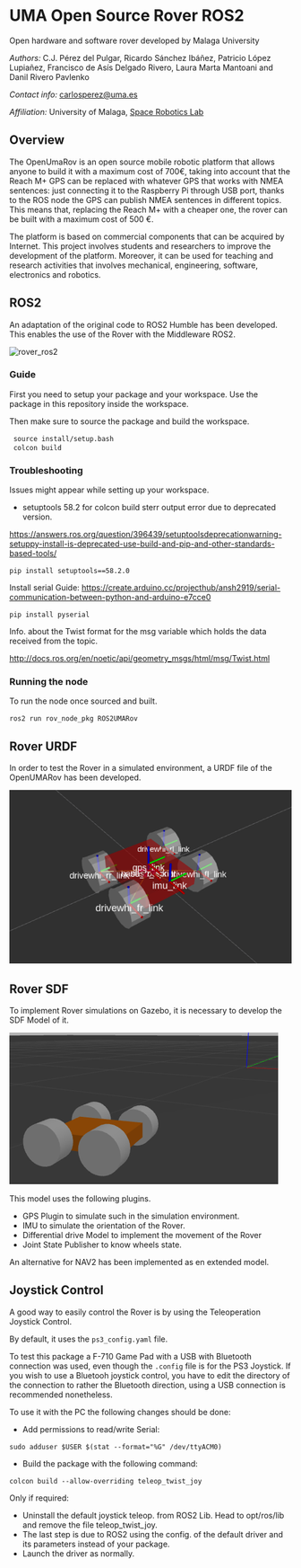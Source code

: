 # UMA Open Source Rover ROS2
Open hardware and software rover developed by Malaga University

*Authors:* C.J. Pérez del Pulgar, Ricardo Sánchez Ibáñez, Patricio López Lupiañez, Francisco de Asís Delgado Rivero, Laura Marta Mantoani and Danil Rivero Pavlenko

*Contact info:* carlosperez@uma.es

*Affiliation:* University of Malaga, [Space Robotics Lab](https://www.uma.es/robotics-and-mechatronics/info/107542/robotica-espacial/)


## Overview
The OpenUmaRov is an open source mobile robotic platform that allows anyone to build it with a maximum cost of 700€, taking into account that the Reach M+ GPS can be replaced with whatever GPS that works with NMEA sentences: just connecting it to the Raspberry Pi through USB port, thanks to the ROS node the GPS can publish NMEA sentences in different topics. This means that, replacing the Reach M+ with a cheaper one, the rover can be built with a maximum cost of 500 €. 

The platform is based on commercial components that can be acquired by Internet. This project involves students and researchers to improve the development of the platform. Moreover, it can be used for teaching and research activities that involves mechanical, engineering, software, electronics and robotics.

## ROS2 

An adaptation of the original code to ROS2 Humble has been developed. This enables the use of the Rover with the Middleware ROS2. 

![rover_ros2](https://user-images.githubusercontent.com/94115082/211777911-90832245-dfb3-46b3-bb0b-76830e6d5024.png)

### Guide

First you need to setup your package and your workspace. Use the package in this repository inside the workspace.

Then make sure to source the package and build the workspace.
```
 source install/setup.bash
 colcon build
```

### Troubleshooting

Issues might appear while setting up your workspace.

- setuptools 58.2 for colcon build sterr output error due to deprecated version.

https://answers.ros.org/question/396439/setuptoolsdeprecationwarning-setuppy-install-is-deprecated-use-build-and-pip-and-other-standards-based-tools/

```
pip install setuptools==58.2.0
```

Install serial
Guide: https://create.arduino.cc/projecthub/ansh2919/serial-communication-between-python-and-arduino-e7cce0

```
pip install pyserial
```

Info. about the Twist format for the msg variable which holds the data received from the topic.

http://docs.ros.org/en/noetic/api/geometry_msgs/html/msg/Twist.html

### Running the node

To run the node once sourced and built.

```
ros2 run rov_node_pkg ROS2UMARov
```

## Rover URDF

In order to test the Rover in a simulated environment, a URDF file of the OpenUMARov has been developed.

![alt text](https://github.com/spaceuma/OPEN-UMA-Rover/blob/ROS2/rover_urdf.png?raw=true)

## Rover SDF

To implement Rover simulations on Gazebo, it is necessary to develop the SDF Model of it. 

![alt text](https://github.com/spaceuma/OPEN-UMA-Rover/blob/ROS2/SDF_Model.png?raw=true)

This model uses the following plugins.

- GPS Plugin to simulate such in the simulation environment.
- IMU to simulate the orientation of the Rover.
- Differential drive Model to implement the movement of the Rover 
- Joint State Publisher to know wheels state.

An alternative for NAV2 has been implemented as en extended model.

## Joystick Control

A good way to easily control the Rover is by using the Teleoperation Joystick Control.

By default, it uses the ```ps3_config.yaml``` file.

To test this package a F-710 Game Pad with a USB with Bluetooth connection was used, even though the ```.config``` file is for the PS3 Joystick. If you wish to use a Bluetooh joystick control, you have to edit the directory of the connection to rather the Bluetooth direction, using a USB connection is recommended nonetheless.

To use it with the PC the following changes should be done:

- Add permissions to read/write Serial: 

```
sudo adduser $USER $(stat --format="%G" /dev/ttyACM0)
```

- Build the package with the following command:

```
colcon build --allow-overriding teleop_twist_joy
```

Only if required:

- Uninstall the default joystick teleop. from ROS2 Lib. Head to opt/ros/lib and remove the file teleop_twist_joy. 
- The last step is due to ROS2 using the config. of the default driver and its parameters instead of your package.
- Launch the driver as normally.
